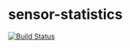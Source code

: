 # sensor-statistics
[![Build Status](https://travis-ci.com/Hotrook/sensor-statistics.svg?branch=master)](https://travis-ci.com/Hotrook/sensor-statistics)
